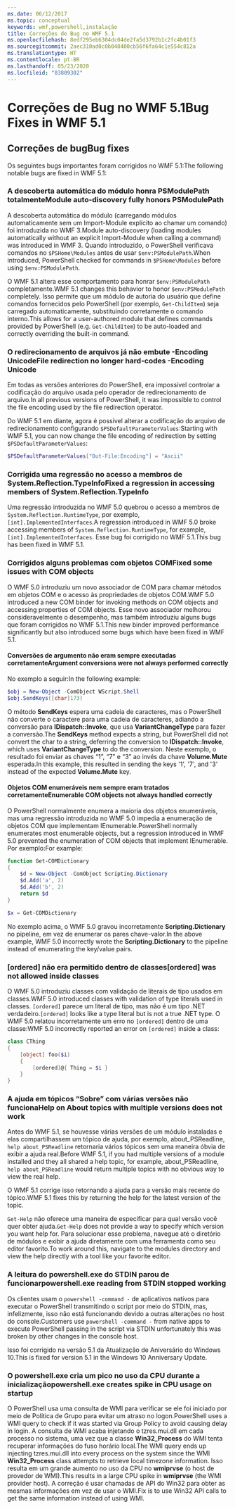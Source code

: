 ```yaml
---
ms.date: 06/12/2017
ms.topic: conceptual
keywords: wmf,powershell,instalação
title: Correções de Bug no WMF 5.1
ms.openlocfilehash: 8edf295eb6304dc04de2fa5d3792b1c2fc4b01f3
ms.sourcegitcommit: 2aec310ad0c0b048400cb56f6fa64c1e554c812a
ms.translationtype: HT
ms.contentlocale: pt-BR
ms.lasthandoff: 05/23/2020
ms.locfileid: "83809302"
---
```

# <a name="bug-fixes-in-wmf-51"></a><span data-ttu-id="0f38b-103">Correções de Bug no WMF 5.1</span><span class="sxs-lookup"><span data-stu-id="0f38b-103">Bug Fixes in WMF 5.1</span></span>

## <a name="bug-fixes"></a><span data-ttu-id="0f38b-104">Correções de bug</span><span class="sxs-lookup"><span data-stu-id="0f38b-104">Bug fixes</span></span>

<span data-ttu-id="0f38b-105">Os seguintes bugs importantes foram corrigidos no WMF 5.1:</span><span class="sxs-lookup"><span data-stu-id="0f38b-105">The following notable bugs are fixed in WMF 5.1:</span></span>

### <a name="module-auto-discovery-fully-honors-psmodulepath"></a><span data-ttu-id="0f38b-106">A descoberta automática do módulo honra PSModulePath totalmente</span><span class="sxs-lookup"><span data-stu-id="0f38b-106">Module auto-discovery fully honors PSModulePath</span></span>

<span data-ttu-id="0f38b-107">A descoberta automática do módulo (carregando módulos automaticamente sem um Import-Module explícito ao chamar um comando) foi introduzida no WMF 3.</span><span class="sxs-lookup"><span data-stu-id="0f38b-107">Module auto-discovery (loading modules automatically without an explicit Import-Module when calling a command) was introduced in WMF 3.</span></span> <span data-ttu-id="0f38b-108">Quando introduzido, o PowerShell verificava comandos no `$PSHome\Modules` antes de usar `$env:PSModulePath`.</span><span class="sxs-lookup"><span data-stu-id="0f38b-108">When introduced, PowerShell checked for commands in `$PSHome\Modules` before using `$env:PSModulePath`.</span></span>

<span data-ttu-id="0f38b-109">O WMF 5.1 altera esse comportamento para honrar `$env:PSModulePath` completamente.</span><span class="sxs-lookup"><span data-stu-id="0f38b-109">WMF 5.1 changes this behavior to honor `$env:PSModulePath` completely.</span></span> <span data-ttu-id="0f38b-110">Isso permite que um módulo de autoria do usuário que define comandos fornecidos pelo PowerShell (por exemplo, `Get-ChildItem`) seja carregado automaticamente, substituindo corretamente o comando interno.</span><span class="sxs-lookup"><span data-stu-id="0f38b-110">This allows for a user-authored module that defines commands provided by PowerShell (e.g. `Get-ChildItem`) to be auto-loaded and correctly overriding the built-in command.</span></span>

### <a name="file-redirection-no-longer-hard-codes--encoding-unicode"></a><span data-ttu-id="0f38b-111">O redirecionamento de arquivos já não embute -Encoding Unicode</span><span class="sxs-lookup"><span data-stu-id="0f38b-111">File redirection no longer hard-codes -Encoding Unicode</span></span>

<span data-ttu-id="0f38b-112">Em todas as versões anteriores do PowerShell, era impossível controlar a codificação do arquivo usada pelo operador de redirecionamento de arquivo.</span><span class="sxs-lookup"><span data-stu-id="0f38b-112">In all previous versions of PowerShell, it was impossible to control the file encoding used by the file redirection operator.</span></span>

<span data-ttu-id="0f38b-113">Do WMF 5.1 em diante, agora é possível alterar a codificação do arquivo de redirecionamento configurando `$PSDefaultParameterValues`:</span><span class="sxs-lookup"><span data-stu-id="0f38b-113">Starting with WMF 5.1, you can now change the file encoding of redirection by setting `$PSDefaultParameterValues`:</span></span>

```powershell
$PSDefaultParameterValues["Out-File:Encoding"] = "Ascii"
```

### <a name="fixed-a-regression-in-accessing-members-of-systemreflectiontypeinfo"></a><span data-ttu-id="0f38b-114">Corrigida uma regressão no acesso a membros de System.Reflection.TypeInfo</span><span class="sxs-lookup"><span data-stu-id="0f38b-114">Fixed a regression in accessing members of System.Reflection.TypeInfo</span></span>

<span data-ttu-id="0f38b-115">Uma regressão introduzida no WMF 5.0 quebrou o acesso a membros de `System.Reflection.RuntimeType`, por exemplo, `[int].ImplementedInterfaces`.</span><span class="sxs-lookup"><span data-stu-id="0f38b-115">A regression introduced in WMF 5.0 broke accessing members of `System.Reflection.RuntimeType`, for example, `[int].ImplementedInterfaces`.</span></span> <span data-ttu-id="0f38b-116">Esse bug foi corrigido no WMF 5.1.</span><span class="sxs-lookup"><span data-stu-id="0f38b-116">This bug has been fixed in WMF 5.1.</span></span>

### <a name="fixed-some-issues-with-com-objects"></a><span data-ttu-id="0f38b-117">Corrigidos alguns problemas com objetos COM</span><span class="sxs-lookup"><span data-stu-id="0f38b-117">Fixed some issues with COM objects</span></span>

<span data-ttu-id="0f38b-118">O WMF 5.0 introduziu um novo associador de COM para chamar métodos em objetos COM e o acesso às propriedades de objetos COM.</span><span class="sxs-lookup"><span data-stu-id="0f38b-118">WMF 5.0 introduced a new COM binder for invoking methods on COM objects and accessing properties of COM objects.</span></span> <span data-ttu-id="0f38b-119">Esse novo associador melhorou consideravelmente o desempenho, mas também introduziu alguns bugs que foram corrigidos no WMF 5.1.</span><span class="sxs-lookup"><span data-stu-id="0f38b-119">This new binder improved performance significantly but also introduced some bugs which have been fixed in WMF 5.1.</span></span>

#### <a name="argument-conversions-were-not-always-performed-correctly"></a><span data-ttu-id="0f38b-120">Conversões de argumento não eram sempre executadas corretamente</span><span class="sxs-lookup"><span data-stu-id="0f38b-120">Argument conversions were not always performed correctly</span></span>

<span data-ttu-id="0f38b-121">No exemplo a seguir:</span><span class="sxs-lookup"><span data-stu-id="0f38b-121">In the following example:</span></span>

```powershell
$obj = New-Object -ComObject WScript.Shell
$obj.SendKeys([char]173)
```

<span data-ttu-id="0f38b-122">O método **SendKeys** espera uma cadeia de caracteres, mas o PowerShell não converte o caractere para uma cadeia de caracteres, adiando a conversão para **IDispatch::Invoke**, que usa **VariantChangeType** para fazer a conversão.</span><span class="sxs-lookup"><span data-stu-id="0f38b-122">The **SendKeys** method expects a string, but PowerShell did not convert the char to a string, deferring the conversion to **IDispatch::Invoke**, which uses **VariantChangeType** to do the conversion.</span></span> <span data-ttu-id="0f38b-123">Neste exemplo, o resultado foi enviar as chaves “1”, “7” e “3” ao invés da chave **Volume.Mute** esperada.</span><span class="sxs-lookup"><span data-stu-id="0f38b-123">In this example, this resulted in sending the keys '1', '7', and '3' instead of the expected **Volume.Mute** key.</span></span>

#### <a name="enumerable-com-objects-not-always-handled-correctly"></a><span data-ttu-id="0f38b-124">Objetos COM enumeráveis nem sempre eram tratados corretamente</span><span class="sxs-lookup"><span data-stu-id="0f38b-124">Enumerable COM objects not always handled correctly</span></span>

<span data-ttu-id="0f38b-125">O PowerShell normalmente enumera a maioria dos objetos enumeráveis, mas uma regressão introduzida no WMF 5.0 impedia a enumeração de objetos COM que implementam IEnumerable.</span><span class="sxs-lookup"><span data-stu-id="0f38b-125">PowerShell normally enumerates most enumerable objects, but a regression introduced in WMF 5.0 prevented the enumeration of COM objects that implement IEnumerable.</span></span> <span data-ttu-id="0f38b-126">Por exemplo:</span><span class="sxs-lookup"><span data-stu-id="0f38b-126">For example:</span></span>

```powershell
function Get-COMDictionary
{
    $d = New-Object -ComObject Scripting.Dictionary
    $d.Add('a', 2)
    $d.Add('b', 2)
    return $d
}

$x = Get-COMDictionary
```

<span data-ttu-id="0f38b-127">No exemplo acima, o WMF 5.0 gravou incorretamente **Scripting.Dictionary** no pipeline, em vez de enumerar os pares chave-valor.</span><span class="sxs-lookup"><span data-stu-id="0f38b-127">In the above example, WMF 5.0 incorrectly wrote the **Scripting.Dictionary** to the pipeline instead of enumerating the key/value pairs.</span></span>

### <a name="ordered-was-not-allowed-inside-classes"></a><span data-ttu-id="0f38b-128">[ordered] não era permitido dentro de classes</span><span class="sxs-lookup"><span data-stu-id="0f38b-128">[ordered] was not allowed inside classes</span></span>

<span data-ttu-id="0f38b-129">O WMF 5.0 introduziu classes com validação de literais de tipo usados em classes.</span><span class="sxs-lookup"><span data-stu-id="0f38b-129">WMF 5.0 introduced classes with validation of type literals used in classes.</span></span> <span data-ttu-id="0f38b-130">`[ordered]` parece um literal de tipo, mas não é um tipo .NET verdadeiro.</span><span class="sxs-lookup"><span data-stu-id="0f38b-130">`[ordered]` looks like a type literal but is not a true .NET type.</span></span> <span data-ttu-id="0f38b-131">O WMF 5.0 relatou incorretamente um erro no `[ordered]` dentro de uma classe:</span><span class="sxs-lookup"><span data-stu-id="0f38b-131">WMF 5.0 incorrectly reported an error on `[ordered]` inside a class:</span></span>

```powershell
class CThing
{
    [object] foo($i)
    {
        [ordered]@{ Thing = $i }
    }
}
```

### <a name="help-on-about-topics-with-multiple-versions-does-not-work"></a><span data-ttu-id="0f38b-132">A ajuda em tópicos “Sobre” com várias versões não funciona</span><span class="sxs-lookup"><span data-stu-id="0f38b-132">Help on About topics with multiple versions does not work</span></span>

<span data-ttu-id="0f38b-133">Antes do WMF 5.1, se houvesse várias versões de um módulo instaladas e elas compartilhassem um tópico de ajuda, por exemplo, about_PSReadline, `help about_PSReadline` retornaria vários tópicos sem uma maneira óbvia de exibir a ajuda real.</span><span class="sxs-lookup"><span data-stu-id="0f38b-133">Before WMF 5.1, if you had multiple versions of a module installed and they all shared a help topic, for example, about_PSReadline, `help about_PSReadline` would return multiple topics with no obvious way to view the real help.</span></span>

<span data-ttu-id="0f38b-134">O WMF 5.1 corrige isso retornando a ajuda para a versão mais recente do tópico.</span><span class="sxs-lookup"><span data-stu-id="0f38b-134">WMF 5.1 fixes this by returning the help for the latest version of the topic.</span></span>

<span data-ttu-id="0f38b-135">`Get-Help` não oferece uma maneira de especificar para qual versão você quer obter ajuda.</span><span class="sxs-lookup"><span data-stu-id="0f38b-135">`Get-Help` does not provide a way to specify which version you want help for.</span></span> <span data-ttu-id="0f38b-136">Para solucionar esse problema, navegue até o diretório de módulos e exibir a ajuda diretamente com uma ferramenta como seu editor favorito.</span><span class="sxs-lookup"><span data-stu-id="0f38b-136">To work around this, navigate to the modules directory and view the help directly with a tool like your favorite editor.</span></span>

### <a name="powershellexe-reading-from-stdin-stopped-working"></a><span data-ttu-id="0f38b-137">A leitura do powershell.exe do STDIN parou de funcionar</span><span class="sxs-lookup"><span data-stu-id="0f38b-137">powershell.exe reading from STDIN stopped working</span></span>

<span data-ttu-id="0f38b-138">Os clientes usam o `powershell -command -` de aplicativos nativos para executar o PowerShell transmitindo o script por meio do STDIN, mas, infelizmente, isso não está funcionando devido a outras alterações no host do console.</span><span class="sxs-lookup"><span data-stu-id="0f38b-138">Customers use `powershell -command -` from native apps to execute PowerShell passing in the script via STDIN unfortunately this was broken by other changes in the console host.</span></span>

<span data-ttu-id="0f38b-139">Isso foi corrigido na versão 5.1 da Atualização de Aniversário do Windows 10.</span><span class="sxs-lookup"><span data-stu-id="0f38b-139">This is fixed for version 5.1 in the Windows 10 Anniversary Update.</span></span>

### <a name="powershellexe-creates-spike-in-cpu-usage-on-startup"></a><span data-ttu-id="0f38b-140">O powershell.exe cria um pico no uso da CPU durante a inicialização</span><span class="sxs-lookup"><span data-stu-id="0f38b-140">powershell.exe creates spike in CPU usage on startup</span></span>

<span data-ttu-id="0f38b-141">O PowerShell usa uma consulta de WMI para verificar se ele foi iniciado por meio de Política de Grupo para evitar um atraso no logon.</span><span class="sxs-lookup"><span data-stu-id="0f38b-141">PowerShell uses a WMI query to check if it was started via Group Policy to avoid causing delay in login.</span></span> <span data-ttu-id="0f38b-142">A consulta de WMI acaba injetando o tzres.mui.dll em cada processo no sistema, uma vez que a classe **Win32_Process** do WMI tenta recuperar informações do fuso horário local.</span><span class="sxs-lookup"><span data-stu-id="0f38b-142">The WMI query ends up injecting tzres.mui.dll into every process on the system since the WMI **Win32_Process** class attempts to retrieve local timezone information.</span></span> <span data-ttu-id="0f38b-143">Isso resulta em um grande aumento no uso da CPU no **wmiprvse** (o host de provedor de WMI).</span><span class="sxs-lookup"><span data-stu-id="0f38b-143">This results in a large CPU spike in **wmiprvse** (the WMI provider host).</span></span> <span data-ttu-id="0f38b-144">A correção é usar chamadas de API do Win32 para obter as mesmas informações em vez de usar o WMI.</span><span class="sxs-lookup"><span data-stu-id="0f38b-144">Fix is to use Win32 API calls to get the same information instead of using WMI.</span></span>

